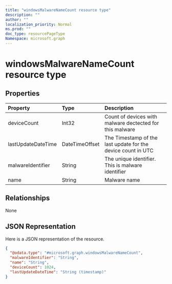 ```yaml
---
title: "windowsMalwareNameCount resource type"
description: ""
author: ""
localization_priority: Normal
ms.prod: ""
doc_type: resourcePageType
Namespace: microsoft.graph
---
```



# windowsMalwareNameCount resource type



## Properties
|Property|Type|Description|
|:---|:---|:---|
|deviceCount|Int32|Count of devices with malware dectected for this malware|
|lastUpdateDateTime|DateTimeOffset|The Timestamp of the last update for the device count in UTC|
|malwareIdentifier|String|The unique identifier. This is malware identifier|
|name|String|Malware name|

## Relationships
None

## JSON Representation
Here is a JSON representation of the resource.
<!-- {
  "blockType": "resource",
  "@odata.type": "microsoft.graph.windowsMalwareNameCount"
}
-->
``` json
{
  "@odata.type": "#microsoft.graph.windowsMalwareNameCount",
  "malwareIdentifier": "String",
  "name": "String",
  "deviceCount": 1024,
  "lastUpdateDateTime": "String (timestamp)"
}
```

